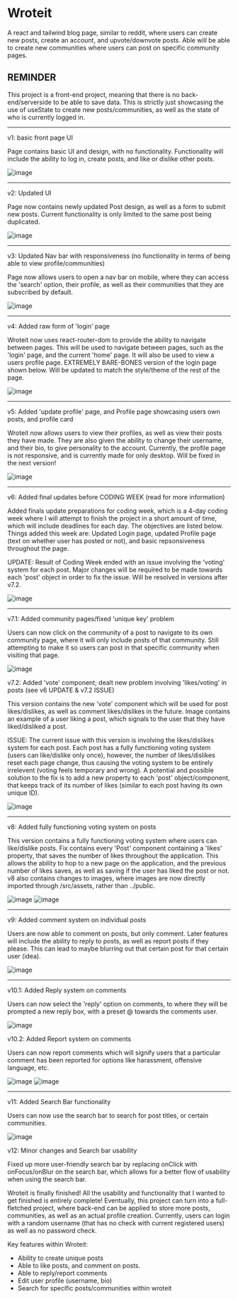 # Wroteit
A react and tailwind blog page, similar to reddit, where users can create new posts, create an account, and upvote/downvote posts. Able will be able to create new communities where users can post on specific community pages.

## REMINDER ##
This project is a front-end project, meaning that there is no back-end/serverside to be able to save data. This is strictly just showcasing the use of useState to create new posts/communities, as well as the state of who is currently logged in.

------------

v1: basic front page UI

Page contains basic UI and design, with no functionality. Functionality will include the ability to log in, create posts, and like or dislike other posts.

![image](https://github.com/alexjachna/wroteit/assets/57778785/1318d1a7-38ca-4140-be91-857da2e6f320)

------------

v2: Updated <Post/> UI

Page now contains newly updated Post design, as well as a form to submit new posts. Current functionality is only limited to the same post being duplicated.

![image](https://github.com/alexjachna/wroteit/assets/57778785/7e4385d7-5f5f-47cc-ae86-303b483405ea)

------------

v3: Updated Nav bar with responsiveness (no functionality in terms of being able to view profile/communities)

Page now allows users to open a nav bar on mobile, where they can access the 'search' option, their profile, as well as their communities that they are subscribed by default.

![image](https://github.com/alexjachna/wroteit/assets/57778785/6e88afa8-eac7-4941-b827-b5d4a751f10d)

------------

v4: Added raw form of 'login' page

Wroteit now uses react-router-dom to provide the ability to navigate between pages. This will be used to navigate between pages, such as the 'login' page, and the current 'home' page. It will also be used to view a users profile page. EXTREMELY BARE-BONES version of the login page shown below. Will be updated to match the style/theme of the rest of the page.

![image](https://github.com/alexjachna/wroteit/assets/57778785/070444d9-c2f2-4bb6-ba53-1361655468cd)

------------

v5: Added 'update profile' page, and Profile page showcasing users own posts, and profile card

Wroteit now allows users to view their profiles, as well as view their posts they have made. They are also given the ability to change their username, and their bio, to give personality to the account. Currently, the profile page is not responsive, and is currently made for only desktop. Will be fixed in the next version!

![image](https://github.com/alexjachna/wroteit/assets/57778785/ba42a028-6510-4aee-a614-f9f8d918b343)

------------

v6: Added final updates before CODING WEEK (read for more information)

Added finals update preparations for coding week, which is a 4-day coding week where I will attempt to finish the project in a short amount of time, which will include deadlines for each day. The objectives are listed below. Things added this week are: Updated Login page, updated Profile page (text on whether user has posted or not), and basic repsonsiveness throughout the page.

UPDATE: Result of Coding Week ended with an issue involving the 'voting' system for each post. Major changes will be required to be made towards each 'post' object in order to fix the issue. Will be resolved in versions after v7.2.

![image](https://github.com/alexjachna/wroteit/assets/57778785/e89ca508-b165-4ed2-8efc-d6ad7b8ba512)

------------

v7.1: Added community pages/fixed 'unique key' problem

Users can now click on the community of a post to navigate to its own community page, where it will only include posts of that community. Still attempting to make it so users can post in that specific community when visiting that page.

![image](https://github.com/alexjachna/wroteit/assets/57778785/33abba56-6b16-4899-82b4-b24eda2eae12)

v7.2: Added 'vote' component; dealt new problem involving 'likes/voting' in posts (see v6 UPDATE & v7.2 ISSUE)

This version contains the new 'vote' component which will be used for post likes/dislikes, as well as comment likes/dislikes in the future. Image contains an example of a user liking a post, which signals to the user that they have liked/disliked a post.

ISSUE: The current issue with this version is involving the likes/dislikes system for each post. Each post has a fully functioning voting system (users can like/dislike only once), however, the number of likes/dislikes reset each page change, thus causing the voting system to be entirely irrelevent (voting feels temporary and wrong). A potential and possible solution to the fix is to add a new property to each 'post' object/component, that keeps track of its number of likes (similar to each post having its own unique ID).

![image](https://github.com/alexjachna/wroteit/assets/57778785/b2199fd4-301d-41d5-8cf1-ae4df6ab3799)

------------

v8: Added fully functioning voting system on posts

This version contains a fully functioning voting system where users can like/dislike posts. Fix contains every 'Post' component containing a 'likes' property, that saves the number of likes throughout the application. This allows the ability to hop to a new page on the application, and the previous number of likes saves, as well as saving if the user has liked the post or not. v8 also contains changes to images, where images are now directly imported through /src/assets, rather than ../public.

![image](https://github.com/alexjachna/wroteit/assets/57778785/8345b1aa-0a63-4aa1-8ae5-a5b42af66324)
![image](https://github.com/alexjachna/wroteit/assets/57778785/89311740-38d0-4799-b373-904ff0502cae)

------------

v9: Added comment system on individual posts

Users are now able to comment on posts, but only comment. Later features will include the ability to reply to posts, as well as report posts if they please. This can lead to maybe blurring out that certain post for that certain user (idea).

![image](https://github.com/alexjachna/wroteit/assets/57778785/886f0fe7-1817-4bb4-ba1a-d4f5c2877be6)

------------

v10.1: Added Reply system on comments

Users can now select the 'reply' option on comments, to where they will be prompted a new reply box, with a preset @ towards the comments user.

![image](https://github.com/alexjachna/wroteit/assets/57778785/be2f2043-51a8-497b-9ef1-0eb1c55642ce)

v10.2: Added Report system on comments

Users can now report comments which will signify users that a particular comment has been reported for options like harassment, offensive language, etc.

![image](https://github.com/alexjachna/wroteit/assets/57778785/0c5f89dc-0be6-40cf-97e6-eb65e7555799)
![image](https://github.com/alexjachna/wroteit/assets/57778785/317ce11a-49ce-40d8-b5be-d96c755a3a77)

------------

v11: Added Search Bar functionality

Users can now use the search bar to search for post titles, or certain communities.

![image](https://github.com/alexjachna/wroteit/assets/57778785/1bd76616-51c2-4485-b105-861dcf1dc3d5)

v12: Minor changes and Search bar usability

Fixed up more user-friendly search bar by replacing onClick with onFocus/onBlur on the search bar, which allows for a better flow of usability when using the search bar.

Wroteit is finally finished! All the usability and functionality that I wanted to get finished is entirely complete! Eventually, this project can turn into a full-fletched project, where back-end can be applied to store more posts, communities, as well as an actual profile creation. Currently, users can login with a random username (that has no check with current registered users) as well as no password check.

Key features within Wroteit:
- Ability to create unique posts
- Able to like posts, and comment on posts.
- Able to reply/report comments
- Edit user profile (username, bio)
- Search for specific posts/communities within wroteit






